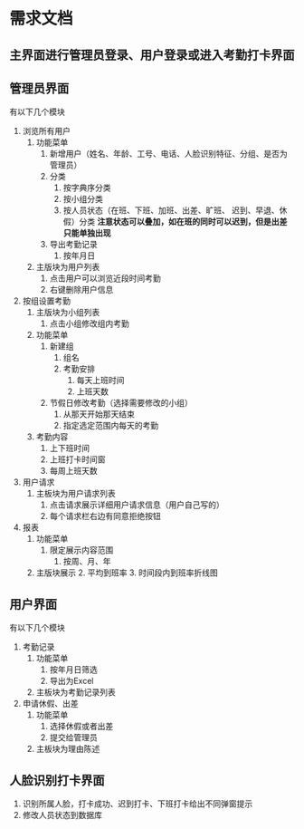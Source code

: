 # 需求文档
## 主界面进行管理员登录、用户登录或进入考勤打卡界面

## 管理员界面

有以下几个模块
1. 浏览所有用户
    1. 功能菜单
        1. 新增用户（姓名、年龄、工号、电话、人脸识别特征、分组、是否为管理员）
        2. 分类
            1. 按字典序分类
            2. 按小组分类
            3. 按人员状态（在班、下班、加班、出差、旷班、 迟到、早退、休假）分类 **注意状态可以叠加，如在班的同时可以迟到，但是出差只能单独出现**
        3. 导出考勤记录
            1. 按年月日
    2. 主版块为用户列表
        1. 点击用户可以浏览近段时间考勤
        2. 右键删除用户信息
2. 按组设置考勤
    1. 主版块为小组列表
        1. 点击小组修改组内考勤
    2. 功能菜单
        1. 新建组
            1. 组名
            2. 考勤安排
                1. 每天上班时间
                2. 上班天数
        2. 节假日修改考勤（选择需要修改的小组）
            1. 从那天开始那天结束
            2. 指定选定范围内每天的考勤
    3. 考勤内容
        1. 上下班时间
        2. 上班打卡时间窗
        3. 每周上班天数
3. 用户请求
    1. 主板块为用户请求列表
        1. 点击请求展示详细用户请求信息（用户自己写的）
        2. 每个请求栏右边有同意拒绝按钮
4. 报表
    1. 功能菜单
        1. 限定展示内容范围
            1. 按周、月、年
    2. 主版块展示
        2. 平均到班率
        3. 时间段内到班率折线图

## 用户界面

有以下几个模块
1. 考勤记录
    1. 功能菜单
        1. 按年月日筛选
        2. 导出为Excel
    2. 主板块为考勤记录列表
2. 申请休假、出差
    1. 功能菜单
        1. 选择休假或者出差
        2. 提交给管理员
    2. 主板块为理由陈述

## 人脸识别打卡界面

1. 识别所属人脸，打卡成功、迟到打卡、下班打卡给出不同弹窗提示
2. 修改人员状态到数据库
